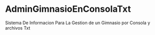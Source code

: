 # AdminGimnasioEnConsolaTxt
Sistema De Informacion Para La Gestion de un Gimnasio por Consola y archivos Txt
